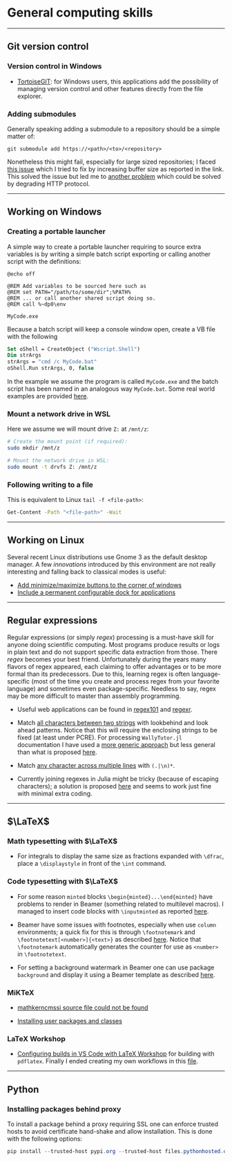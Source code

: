 # General computing skills

---
## Git version control

### Version control in Windows

- [TortoiseGIT](https://tortoisegit.org/): for Windows users, this applications add the possibility of managing version control and other features directly from the file explorer.

### Adding submodules

Generally speaking adding a submodule to a repository should be a simple matter of:

```shell
git submodule add https://<path>/<to>/<repository>
```

Nonetheless this might fail, especially for large sized repositories; I faced [this issue](https://stackoverflow.com/questions/66366582) which I tried to fix by increasing buffer size as reported in the link. This solved the issue but led me to [another problem](https://stackoverflow.com/questions/59282476) which could be solved by degrading HTTP protocol.

---

## Working on Windows

### Creating a portable launcher

A simple way to create a portable launcher requiring to source extra variables is by writing a simple batch script exporting or calling another script with the definitions:

```batch
@echo off

@REM Add variables to be sourced here such as
@REM set PATH="/path/to/some/dir";%PATH%
@REM ... or call another shared script doing so.
@REM call %~dp0\env

MyCode.exe
```

Because a batch script will keep a console window open, create a VB file with the following

```vb
Set oShell = CreateObject ("Wscript.Shell") 
Dim strArgs
strArgs = "cmd /c MyCode.bat"
oShell.Run strArgs, 0, false
```

In the example we assume the program is called `MyCode.exe` and the batch script has been named in an analogous way `MyCode.bat`. Some real world examples are provided [here](https://github.com/wallytutor/WallyToolbox.jl/tree/main/tools).

### Mount a network drive in WSL

Here we assume we will mount drive `Z:` at `/mnt/z`:

```bash
# Create the mount point (if required):
sudo mkdir /mnt/z

# Mount the network drive in WSL:
sudo mount -t drvfs Z: /mnt/z
```

### Following writing to a file

This is equivalent to Linux `tail -f <file-path>`:

```bash
Get-Content -Path "<file-path>" -Wait
```

---
## Working on Linux

Several recent Linux distributions use Gnome 3 as the default desktop manager. A few *innovations* introduced by this environment are not really interesting and falling back to classical modes is useful:

- [Add minimize/maximize buttons to the corner of windows](https://askubuntu.com/questions/651347)
- [Include a permanent configurable dock for applications](https://micheleg.github.io/dash-to-dock/)

---
## Regular expressions

Regular expressions (or simply *regex*) processing is a must-have skill for anyone doing scientific computing. Most programs produce results or logs in plain text and do not support specific data extraction from those. There *regex* becomes your best friend. Unfortunately during the years many flavors of regex appeared, each claiming to offer advantages or to be more formal than its predecessors. Due to this, learning regex is often language-specific (most of the time you create and process regex from your favorite language) and sometimes even package-specific. Needless to say, regex may be more difficult to master than assembly programming.

- Useful web applications can be found in [regex101](https://regex101.com/) and [regexr](https://regexr.com/).

- Match [all characters between two strings](https://stackoverflow.com/questions/6109882/regex-match-all-characters-between-two-strings) with lookbehind and look ahead patterns. Notice that this will require the enclosing strings to be fixed (at least under PCRE). For processing `WallyTutor.jl` documentation I have used a [more generic approach](https://github.com/wallytutor/WallyToolbox.jl/blob/89603a88d54eed1d15b9f8142640ef942cfa12ca/docs/formatter.jl#L20) but less general than what is proposed [here](https://stackoverflow.com/questions/14182879/regex-to-match-latex-equations).

- Match [any character across multiple lines](https://stackoverflow.com/questions/159118) with `(.|\n)*`.

- Currently joining regexes in Julia might be tricky (because of escaping characters); a solution is proposed [here](https://stackoverflow.com/questions/20478823/joining-regular-expressions-in-julia) and seems to work just fine with minimal extra coding.

---
## $\LaTeX$

### Math typesetting with $\LaTeX$

- For integrals to display the same size as fractions expanded with `\dfrac`, place a `\displaystyle` in front of the `\int` command.

### Code typesetting with $\LaTeX$

- For some reason `minted` blocks `\begin{minted}...\end{minted}` have problems to render in Beamer (something related to multilevel macros). I managed to insert code blocks with `\inputminted` as reported [here](https://tex.stackexchange.com/questions/159667/including-python-code-in-beamer).

- Beamer have some issues with footnotes, especially when use `column` environments; a quick fix for this is through `\footnotemark` and `\footnotetext[<number>]{<text>}` as described [here](https://tex.stackexchange.com/questions/86650/how-to-display-the-footnote-in-the-bottom-of-the-slide-while-using-columns). Notice that `\footnotemark` automatically generates the counter for use as `<number>` in `\footnotetext`.

- For setting a background watermark in Beamer one can use package `background` and display it using a Beamer template as described [here](https://tex.stackexchange.com/questions/244091/watermark-using-background-package-in-beamer).

### MiKTeX

- [mathkerncmssi source file could not be found](https://tex.stackexchange.com/questions/553716/mathkerncmssi-source-file-could-not-be-found)

- [Installing user packages and classes](https://docs.miktex.org/manual/localadditions.html)

### LaTeX Workshop

- [Configuring builds in VS Code with LaTeX Workshop](https://tex.stackexchange.com/questions/478865/vs-code-latex-workshop-custom-recipes-file-location) for building with `pdflatex`. Finally I ended creating my own workflows in this [file](https://github.com/wallytutor/WallyToolbox.jl/blob/main/tools/vscode/user-data/User/settings.json).

---
## Python

### Installing packages behind proxy

To install a package behind a proxy requiring SSL one can enforce trusted hosts to avoid certificate hand-shake and allow installation. This is done with the following options:

```ps1
pip install --trusted-host pypi.org --trusted-host files.pythonhosted.org <pkg>
```
